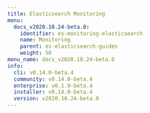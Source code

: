 ```yaml
---
title: Elasticsearch Monitoring
menu:
  docs_v2020.10.24-beta.0:
    identifier: es-monitoring-elasticsearch
    name: Monitoring
    parent: es-elasticsearch-guides
    weight: 50
menu_name: docs_v2020.10.24-beta.0
info:
  cli: v0.14.0-beta.4
  community: v0.14.0-beta.4
  enterprise: v0.1.0-beta.4
  installer: v0.14.0-beta.4
  version: v2020.10.24-beta.0
---
```


